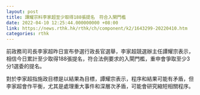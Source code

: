 ```yaml
---
layout: post
title: 譚耀宗料李家超至少取得188張提名　符合入閘門檻
date: 2022-04-10 12:25:44.000000000 +08:00
link: https://news.rthk.hk/rthk/ch/component/k2/1643299-20220410.htm
categories: rthk
---
```


前政務司司長李家超昨日宣布參選行政長官選舉，李家超競選辦主任譚耀宗表示，相信今日累計至少取得188張提名，符合法例要求的入閘門檻，重申會爭取至少3分1選委的提名。

對於李家超指施政目標是以結果為目標，譚耀宗表示，程序和結果可能有矛盾，但李家超會作平衡，尤其是處理重大事件和深層次矛盾，可能會研究縮短相關程序。
